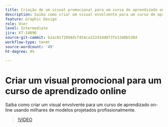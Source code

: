 ```yaml
---
title: Criação de um visual promocional para um curso de aprendizado online
description: Saiba como criar um visual envolvente para um curso de aprendizado online
feature: Graphic Design
role: User
level: Intermediate
jira: KT-14896
source-git-commit: b2ac01f2094dcf454ca322d14d0f3fe1340b530d
workflow-type: tm+mt
source-wordcount: '49'
ht-degree: 0%

---
```


# Criar um visual promocional para um curso de aprendizado online

Saiba como criar um visual envolvente para um curso de aprendizado on-line usando milhares de modelos projetados profissionalmente.

>[!VIDEO](https://video.tv.adobe.com/v/3427122?quality=12&learn=on&hidetitle=true)
